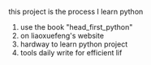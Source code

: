 this project is the process I learn python

1. use the book "head_first_python"
2. on liaoxuefeng's website
3. hardway to learn python project
4. tools daily write for efficient lif
